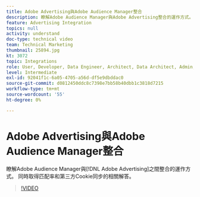 ```yaml
---
title: Adobe Advertising與Adobe Audience Manager整合
description: 瞭解Adobe Audience Manager與Adobe Advertising整合的運作方式。 同時取得匹配率和第三方Cookie同步的相關解答。
feature: Advertising Integration
topics: null
activity: understand
doc-type: technical video
team: Technical Marketing
thumbnail: 25894.jpg
kt: 3072
topic: Integrations
role: User, Developer, Data Engineer, Architect, Data Architect, Admin, Leader
level: Intermediate
exl-id: 92041f1c-6a05-4705-a56d-df5e9dbddac0
source-git-commit: d0812450ddc8c7398e7bb58b40dbb1c3818d7215
workflow-type: tm+mt
source-wordcount: '55'
ht-degree: 0%

---
```


# Adobe Advertising與Adobe Audience Manager整合

瞭解Adobe Audience Manager與[!DNL Adobe Advertising]之間整合的運作方式。 同時取得匹配率和第三方Cookie同步的相關解答。

>[!VIDEO](https://video.tv.adobe.com/v/25894/?quality=12)
